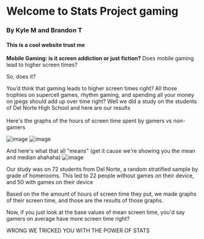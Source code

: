 # Welcome to Stats Project gaming

### By Kyle M and Brandon T

#### This is a cool website trust me

**Mobile Gaming: is it screen addiction or just fiction?**
Does mobile gaming lead to higher screen times?

So, does it?

You’d think that gaming leads to higher screen times right? All those trophies on supercell games, rhythm gaming, and spending all your money on jpegs should add up over time right? Well we did a study on the students of Del Norte High School and here are our results
<br/><br/>
Here's the graphs of the hours of screen time spent by gamers vs non-gamers

![image](https://user-images.githubusercontent.com/70969105/154407248-bdb9716e-b46e-46c8-8286-e1544b4b8427.png)
![image](https://user-images.githubusercontent.com/70969105/154406300-1f72ff02-5ae8-4445-b396-281987fb7017.png)

And here's what that all "means" (get it cause we're showing you the mean and median ahahaha)
![image](https://user-images.githubusercontent.com/70969105/154405374-b49cecf7-32cf-4e32-9ea2-40c4cee62187.png)

Our study was on 72 students from Del Norte, a random stratified sample by grade of homerooms. This led to 22 people without games on their device, and 50 with games on their device

Based on the the amount of hours of screen time they put, we made graphs of their screen time, and those are the results of those graphs.

Now, if you just look at the base values of mean screen time, you'd say gamers on average have more screen time right?

WRONG WE TRICKED YOU WITH THE POWER OF STATS



